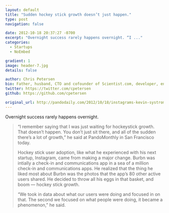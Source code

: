 ```yaml
---
layout: default
title: "Sudden hockey stick growth doesn’t just happen."
type: post
navigation: false

date: 2012-10-18 20:37:27 -0700
excerpt: "Overnight success rarely happens overnight. “I ..."
categories:
  - Startups
  - NoEmbed

gradient: 1
image: header-7.jpg
details: false

author: Chris Petersen
bio: Father, husband, CTO and cofounder of Scientist.com, developer, entrepreneur and technologist.
twitter: https://twitter.com/cpetersen
github: https://github.com/cpetersen

original_url: http://pandodaily.com/2012/10/18/instagrams-kevin-systrom-sudden-hockey-stick-growth-doesnt-just-happen/
---
```



Overnight success rarely happens overnight.

 > 
 > 
 > “I remember saying that I was just waiting for hockeystick growth. That doesn’t happen. You don’t just sit there, and all of the sudden there’s a lot of growth,” he said at PandoMonthly in San Francisco today.
 > 
 > Hockey stick user adoption, like what he experienced with his next startup, Instagram, came from making a major change. Burbn was intially a check-in and communications app in a sea of a million check-in and communications apps. He realized that the thing he liked most about Burbn was the photos that the app’s 80 other active users shared. He decided to throw all his eggs in that basket, and boom — hockey stick growth.
 > 
 > “We took in data about what our users were doing and focused in on that. The second we focused on what people were doing, it became a phenomenon,” he said.
 > 
 > 
